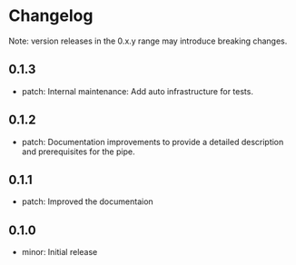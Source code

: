 # Changelog
Note: version releases in the 0.x.y range may introduce breaking changes.

## 0.1.3

- patch: Internal maintenance: Add auto infrastructure for tests.

## 0.1.2

- patch: Documentation improvements to provide a detailed description and prerequisites for the pipe.

## 0.1.1

- patch: Improved the documentaion

## 0.1.0

- minor: Initial release

